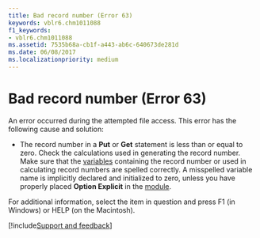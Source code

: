 ```yaml
---
title: Bad record number (Error 63)
keywords: vblr6.chm1011088
f1_keywords:
- vblr6.chm1011088
ms.assetid: 7535b68a-cb1f-a443-ab6c-640673de281d
ms.date: 06/08/2017
ms.localizationpriority: medium
---
```



# Bad record number (Error 63)

An error occurred during the attempted file access. This error has the following cause and solution:



- The record number in a **Put** or **Get** statement is less than or equal to zero. Check the calculations used in generating the record number. Make sure that the [variables](../../Glossary/vbe-glossary.md#variable) containing the record number or used in calculating record numbers are spelled correctly. A misspelled variable name is implicitly declared and initialized to zero, unless you have properly placed **Option Explicit** in the [module](../../Glossary/vbe-glossary.md#module).
    

For additional information, select the item in question and press F1 (in Windows) or HELP (on the Macintosh).

[!include[Support and feedback](~/includes/feedback-boilerplate.md)]